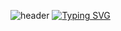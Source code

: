 ![header](https://capsule-render.vercel.app/api?type=waving&color=gradient&height=300&section=header&text=YUBIN-JI'S%20GITHUB&fontSize=50)
[![Typing SVG](https://readme-typing-svg.demolab.com/?lines=First+line+of+text;Second+line+of+text)](https://git.io/typing-svg)
